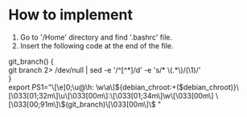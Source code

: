 # How to implement
1) Go to '/Home' directory and find '.bashrc' file.
2) Insert the following code at the end of the file.

<div>git_branch() {</div>
<div>git branch 2> /dev/null | sed -e '/^[^*]/d' -e 's/* \(.*\)/(\1)/'</div>
<div>}</div>
<div>export PS1="\[\e]0;\u@\h: \w\a\]${debian_chroot:+($debian_chroot)}\[\033[01;32m\]\u\[\033[00m\]:\[\033[01;34m\]\w\[\033[00m\] \[\033[00;91m\]\$(git_branch)\[\033[00m\]\$ "</div>

